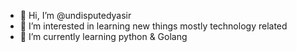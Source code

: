 - 👋 Hi, I’m @undisputedyasir
- 👀 I’m interested in learning new things mostly technology related
- 🌱 I’m currently learning python & Golang
<!---
undisputedyasir/undisputedyasir is a ✨ special ✨ repository because its `README.md` (this file) appears on your GitHub profile.
You can click the Preview link to take a look at your changes.
--->
